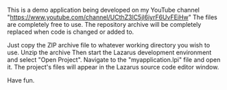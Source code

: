 This is a demo application being developed on my YouTube channel "https://www.youtube.com/channel/UCthZ3lC5jl6iyrF6UvFEiHw" The files are completely free to use. The repository archive will be completely replaced when code is changed or added to.

Just copy the ZIP archive file to whatever working directory you wish to use. Unzip the archive Then start the Lazarus development environment and
select "Open Project". Navigate to the "myapplication.lpi" file and open it. The project's files will appear in the Lazarus source code editor window.

Have fun.
